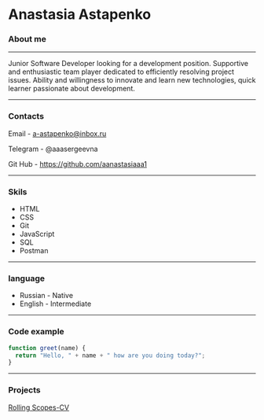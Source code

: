 # Anastasia Astapenko
### About me
***
Junior Software Developer looking for a development position. Supportive and enthusiastic team player dedicated to efficiently resolving project issues. Ability and willingness to innovate and learn new technologies, quick learner passionate about development.
***
### Contacts 
Email - a-astapenko@inbox.ru

Telegram - @aaasergeevna

Git Hub - https://github.com/aanastasiaaa1
***
### Skils
* HTML
* CSS
* Git
* JavaScript
* SQL
* Postman
***
### language
* Russian - Native
* English - Intermediate
***
### Code example
```javascript
function greet(name) {
  return "Hello, " + name + " how are you doing today?";
}

```
***
### Projects
[Rolling Scopes-CV](https://github.com/aanastasiaaa1/rsschool-cv/blob/gh-pages/cv.md )